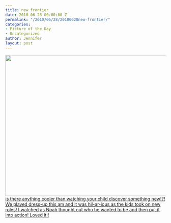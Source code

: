 ```yaml
---
title: new frontier
date: 2010-06-28 00:00:00 Z
permalink: "/2010/06/28/20100628new-frontier/"
categories:
- Picture of the Day
- Uncategorized
author: Jennifer
layout: post
---
```


<a rel="attachment wp-att-735" href="http://static.squarespace.com/static/50db6bb3e4b015296cd43789/50dfa5b1e4b0dc6320e0b5ea/50dfa5efe4b0dc6320e0bd23/1356834287524/?format=original"><img title="newfrontier" height="442" alt="" width="590" class="alignleft size-full wp-image-735" src="http://static.squarespace.com/static/50db6bb3e4b015296cd43789/50dfa5b1e4b0dc6320e0b5ea/50dfa5b2e4b0dc6320e0b79b/1277731975000/?format=original" /></a>[is there anything cooler than watching your child discover something new!?! We played dress-up this am and it was hil-ar-ious as the kids took on new roles! I watched as Noah thought out who he wanted to be and then put it into action! Loved it!!](http://www.flickr.com/photos/jenniferandJennifers_photos/sets/72157624378106816/)
